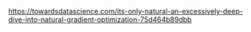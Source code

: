 https://towardsdatascience.com/its-only-natural-an-excessively-deep-dive-into-natural-gradient-optimization-75d464b89dbb

